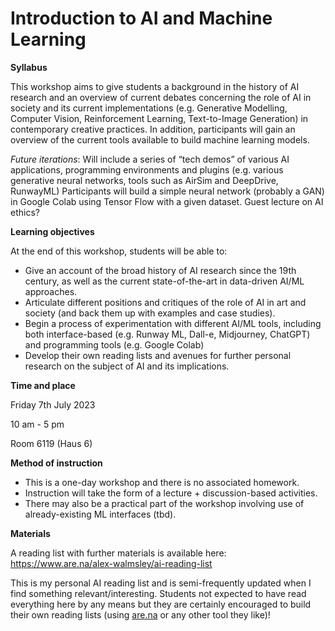 # Introduction to AI and Machine Learning

**Syllabus**

This workshop aims to give students a background in the history of AI research and an overview of current debates concerning the role of AI in society and its current implementations (e.g. Generative Modelling, Computer Vision, Reinforcement Learning, Text-to-Image Generation) in contemporary creative practices. In addition, participants will gain an overview of the current tools available to build machine learning models.

*Future iterations*: Will include a series of “tech demos” of various AI applications, programming environments and plugins (e.g. various generative neural networks, tools such as AirSim and DeepDrive, RunwayML) Participants will build a simple neural network (probably a GAN) in Google Colab using Tensor Flow with a given dataset. Guest lecture on AI ethics?

**Learning objectives**

At the end of this workshop, students will be able to:

- Give an account of the broad history of AI research since the 19th century, as well as the current state-of-the-art in data-driven AI/ML approaches.
- Articulate different positions and critiques of the role of AI in art and society (and back them up with examples and case studies).
- Begin a process of experimentation with different AI/ML tools, including both interface-based (e.g. Runway ML, Dall-e, Midjourney, ChatGPT) and programming tools (e.g. Google Colab)
- Develop their own reading lists and avenues for further personal research on the subject of AI and its implications.

**Time and place**

Friday 7th July 2023

10 am - 5 pm

Room 6119 (Haus 6)

**Method of instruction**

- This is a one-day workshop and there is no associated homework.
- Instruction will take the form of a lecture + discussion-based activities.
- There may also be a practical part of the workshop involving use of already-existing ML interfaces (tbd).

**Materials**

A reading list with further materials is available here: https://www.are.na/alex-walmsley/ai-reading-list

This is my personal AI reading list and is semi-frequently updated when I find something relevant/interesting. Students not expected to have read everything here by any means but they are certainly encouraged to build their own reading lists (using [are.na](http://are.na) or any other tool they like)!
